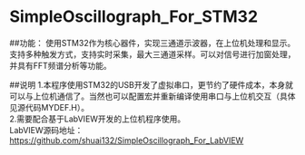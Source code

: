 # SimpleOscillograph_For_STM32

##功能：
  使用STM32作为核心器件，实现三通道示波器，在上位机处理和显示。支持多种触发方式，支持实时采集，最大三通道采样。可以对信号进行加窗处理，并具有FFT频谱分析等功能。

##说明
  1.本程序使用STM32的USB开发了虚拟串口，更节约了硬件成本，本身就可以与上位机通信了。当然也可以配置宏并重新编译使用串口与上位机交互（具体见源代码MYDEF.H）。<br>
  2.需要配合基于LabVIEW开发的上位机程序使用。<br>LabVIEW源码地址：https://github.com/shuai132/SimpleOscillograph_For_LabVIEW
